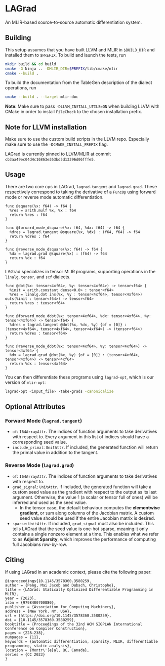 # LAGrad

An MLIR-based source-to-source automatic differentiation system.

## Building

This setup assumes that you have built LLVM and MLIR in `$BUILD_DIR` and installed them to `$PREFIX`. To build and launch the tests, run
```sh
mkdir build && cd build
cmake -G Ninja .. -DMLIR_DIR=$PREFIX/lib/cmake/mlir
cmake --build .
```
To build the documentation from the TableGen description of the dialect operations, run
```sh
cmake --build . --target mlir-doc
```
**Note**: Make sure to pass `-DLLVM_INSTALL_UTILS=ON` when building LLVM with CMake in order to install `FileCheck` to the chosen installation prefix.

## Note for LLVM installation

Make sure to use the custom build scripts in the LLVM repo. Especially make sure to use the `-DCMAKE_INSTALL_PREFIX` flag.

LAGrad is currently pinned to LLVM/MLIR at commit `cb3aa49ec04d4c16863e363bd5d13396d06fffe5`.

## Usage
There are two core ops in LAGrad, `lagrad.tangent` and `lagrad.grad`.
These respectively correspond to taking the derivative of a `FuncOp` using forward mode or reverse mode automatic differentiation.

```mlir
func @square(%x: f64) -> f64 {
  %res = arith.mulf %x, %x : f64
  return %res : f64
}

func @forward_mode_dsquare(%x: f64, %dx: f64) -> f64 {
  %dres = lagrad.tangent @square(%x, %dx) : (f64, f64) -> f64
  return %dres : f64
}

func @reverse_mode_dsquare(%x: f64) -> f64 {
  %dx = lagrad.grad @square(%x) : (f64) -> f64
  return %dx : f64
}
```

LAGrad specializes in tensor MLIR programs, supporting operations in the `linalg`, `tensor`, and `scf` dialects.
```mlir
func @dot(%x: tensor<4xf64>, %y: tensor<4xf64>) -> tensor<f64> {
  %init = arith.constant dense<0.0> : tensor<f64>
  %res = linalg.dot ins(%x, %y : tensor<4xf64>, tensor<4xf64>) outs(%init : tensor<f64>) -> tensor<f64>
  return %res : tensor<f64>
}

func @forward_mode_ddot(%x: tensor<4xf64>, %dx: tensor<4xf64>, %y: tensor<4xf64>) -> tensor<f64> {
  %dres = lagrad.tangent @dot(%x, %dx, %y) {of = [0]} : (tensor<4xf64>, tensor<4xf64>, tensor<4xf64>) -> (tensor<f64>)
  return %dres : tensor<f64>
}

func @reverse_mode_ddot(%x: tensor<4xf64>, %y: tensor<4xf64>) -> tensor<4xf64> {
  %dx = lagrad.grad @dot(%x, %y) {of = [0]} : (tensor<4xf64>, tensor<4xf64>) -> tensor<4xf64>
  return %dx : tensor<4xf64>
}
```

You can then differentiate these programs using `lagrad-opt`, which is our version of `mlir-opt`:
```sh
lagrad-opt <input_file> -take-grads -canonicalize
```

## Optional Attributes
### Forward Mode (`lagrad.tangent`)
- `of`: `I64ArrayAttr`. The indices of function arguments to take derivatives with respect to. Every argument in this list of indices should have a corresponding seed value.
- `include_primal`: `UnitAttr`. If included, the generated function will return the primal value in addition to the tangent.

### Reverse Mode (`lagrad.grad`)
- `of`: `I64ArrayAttr`. The indices of function arguments to take derivatives with respect to.
- `grad_signal`: `UnitAttr`. If included, the generated function will take a custom seed value as the gradient with respect to the output as its last argument. Otherwise, the value 1 (a scalar or tensor full of ones) will be inferred and used as the seed value.
  - In the tensor case, the default behaviour computes the **elementwise gradient**, or sum along columns of the Jacobian matrix. A custom seed value should be used if the entire Jacobian matrix is desired.
- `sparse`: `UnitAttr`. If included, `grad_signal` must also be included. This tells LAGrad that the seed value is one-hot sparse, meaning it only contains a single nonzero element at a time. This enables what we refer to as **Adjoint Sparsity**, which improves the performance of computing full Jacobians row-by-row.

## Citing
If using LAGrad in an academic context, please cite the following paper:
```
@inproceedings{10.1145/3578360.3580259,
author = {Peng, Mai Jacob and Dubach, Christophe},
title = {LAGrad: Statically Optimized Differentiable Programming in MLIR},
year = {2023},
isbn = {9798400700880},
publisher = {Association for Computing Machinery},
address = {New York, NY, USA},
url = {https://doi.org/10.1145/3578360.3580259},
doi = {10.1145/3578360.3580259},
booktitle = {Proceedings of the 32nd ACM SIGPLAN International Conference on Compiler Construction},
pages = {228–238},
numpages = {11},
keywords = {automatic differentiation, sparsity, MLIR, differentiable programming, static analysis},
location = {Montr\'{e}al, QC, Canada},
series = {CC 2023}
}
```
